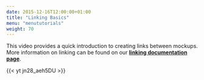 ```yaml
---
date: 2015-12-16T12:00:00+01:00
title: "Linking Basics"
menu: "menututorials"
weight: 70
---
```


This video provides a quick introduction to creating links between mockups. More information on linking can be found on our [**linking documentation page**](https://docs.balsamiq.com/desktop/linking/).

{{< yt jn28_aeh5DU >}}